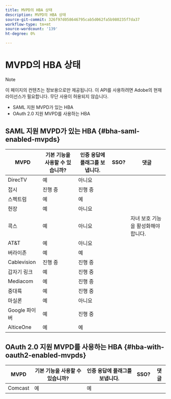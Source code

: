 ```yaml
---
title: MVPD의 HBA 상태
description: MVPD의 HBA 상태
source-git-commit: 326f97d058646795cab5d062fa5b980235f7da37
workflow-type: tm+mt
source-wordcount: '139'
ht-degree: 0%

---
```



# MVPD의 HBA 상태

>[!NOTE]
>
>이 페이지의 컨텐츠는 정보용으로만 제공됩니다. 이 API를 사용하려면 Adobe의 현재 라이선스가 필요합니다. 무단 사용이 허용되지 않습니다.


* SAML 지원 MVPD가 있는 HBA
* OAuth 2.0 지원 MVPD를 사용하는 HBA


## SAML 지원 MVPD가 있는 HBA {#bha-saml-enabled-mvpds}

| MVPD | 기본 기능을 사용할 수 있습니까? | 인증 응답에 플래그를 보냅니다. | SSO? | 댓글 |
|---|---|---|---|---|
| DirecTV | 예 | 아니요 |  |  |
| 접시 | 진행 중 | 진행 중 |  |  |
| 스펙트럼 | 예 | 예 |  |  |
| 헌장 | 예 | 아니요 |  |  |
| 콕스 | 예 | 아니요 |  | 자녀 보호 기능을 활성화해야 합니다. |
| AT&amp;T | 예 | 아니요 |  |  |
| 버라이존 | 예 | 예 |  |  |
| Cablevision | 진행 중 | 진행 중 |  |  |
| 갑자기 링크 | 예 | 진행 중 |  |  |
| Mediacom | 예 | 진행 중 |  |  |
| 중대륙 | 예 | 진행 중 |  |  |
| 마실론 | 예 | 아니요 |  |  |
| Google 파이버 | 예 | 진행 중 |  |  |
| AlticeOne | 예 | 예 |  |  |


## OAuth 2.0 지원 MVPD를 사용하는 HBA {#hba-with-oauth2-enabled-mvpds}

| MVPD | 기본 기능을 사용할 수 있습니까? | 인증 응답에 플래그를 보냅니다. | SSO? | 댓글 |
|---|---|---|---|---|
| Comcast | 예 | 예 |  |  |

